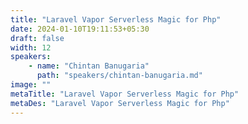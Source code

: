 ```yaml
---
title: "Laravel Vapor Serverless Magic for Php"
date: 2024-01-10T19:11:53+05:30
draft: false
width: 12
speakers:
    - name: "Chintan Banugaria"
      path: "speakers/chintan-banugaria.md"
image: ""
metaTitle: "Laravel Vapor Serverless Magic for Php"
metaDes: "Laravel Vapor Serverless Magic for Php"
---
```


